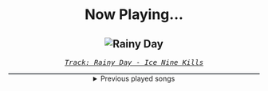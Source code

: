 <div align="center"> 
<h1>Now Playing...</h1>

![Rainy Day](https://i.scdn.co/image/ab67616d00001e02eb2826b3e23703d6e1d1bd0a)
--
_<samp><a href="https://open.spotify.com/track/3AkCkuC8LuRFEnvyKBQUOg">Track: Rainy Day - Ice Nine Kills</a></samp>_

<div style="border: 1px #4B5054 solid"></div>
<details>
  <summary>
    Previous played songs
  </summary>
  <table>
    <thead>
      <tr>
        <th>
          Artist
        </th>
        <th>
          Song
        </th>
        <th>
          Link
        </th>
      </tr>
    </thead>
    <tbody>
      <tr><td>Ice Nine Kills</td><td>Rainy Day</td><td><a href="https://open.spotify.com/track/3AkCkuC8LuRFEnvyKBQUOg">https://open.spotify.com/track/3AkCkuC8LuRFEnvyKBQUOg</a></td></tr><tr><td>Imminence</td><td>Surrender</td><td><a href="https://open.spotify.com/track/4YW8jIwpuIqYvNEOiqxAb5">https://open.spotify.com/track/4YW8jIwpuIqYvNEOiqxAb5</a></td></tr><tr><td>The Plot In You</td><td>Face Me</td><td><a href="https://open.spotify.com/track/46lko6p7snMatkxxO1a41q">https://open.spotify.com/track/46lko6p7snMatkxxO1a41q</a></td></tr><tr><td>Motionless In White</td><td></c0de></td><td><a href="https://open.spotify.com/track/3p3t4C8mvtZrFBRs6OE7eY">https://open.spotify.com/track/3p3t4C8mvtZrFBRs6OE7eY</a></td></tr><tr><td>Deadlands</td><td>Kundalini</td><td><a href="https://open.spotify.com/track/0D3z7YrhFHbdahOjPbtByX">https://open.spotify.com/track/0D3z7YrhFHbdahOjPbtByX</a></td></tr><tr><td>Thousand Foot Krutch</td><td>Let the Sparks Fly</td><td><a href="https://open.spotify.com/track/1591zSWxS0xqHniiIDowDQ">https://open.spotify.com/track/1591zSWxS0xqHniiIDowDQ</a></td></tr><tr><td>NOTHING MORE</td><td>Jenny</td><td><a href="https://open.spotify.com/track/2CASGo9Wmd6Dxrq3ygnRjf">https://open.spotify.com/track/2CASGo9Wmd6Dxrq3ygnRjf</a></td></tr><tr><td>Of Virtue</td><td>Hypocrite</td><td><a href="https://open.spotify.com/track/5fwS8ieNB49OpeRfu0afSm">https://open.spotify.com/track/5fwS8ieNB49OpeRfu0afSm</a></td></tr><tr><td>The Plot In You</td><td>Spare Me</td><td><a href="https://open.spotify.com/track/04NfX1qK7HBIzejYQhj6qn">https://open.spotify.com/track/04NfX1qK7HBIzejYQhj6qn</a></td></tr><tr><td>Wage War</td><td>Stitch</td><td><a href="https://open.spotify.com/track/0Pl5XX0MbdQ5E702GBhnUn">https://open.spotify.com/track/0Pl5XX0MbdQ5E702GBhnUn</a></td></tr><tr><td>Asking Alexandria</td><td>Where Did It Go?</td><td><a href="https://open.spotify.com/track/7poHeEqEghq9HRIWUusfem">https://open.spotify.com/track/7poHeEqEghq9HRIWUusfem</a></td></tr><tr><td>Asking Alexandria</td><td>Where Did It Go?</td><td><a href="https://open.spotify.com/track/7poHeEqEghq9HRIWUusfem">https://open.spotify.com/track/7poHeEqEghq9HRIWUusfem</a></td></tr><tr><td>Windwaker</td><td>Apathy</td><td><a href="https://open.spotify.com/track/0hECfkuAgf4P5jHE7AMAL8">https://open.spotify.com/track/0hECfkuAgf4P5jHE7AMAL8</a></td></tr><tr><td>Nine Lashes</td><td>Anthem Of The Lonely</td><td><a href="https://open.spotify.com/track/1bKRtH1leT7y003VikaXUc">https://open.spotify.com/track/1bKRtH1leT7y003VikaXUc</a></td></tr><tr><td>Nine Lashes</td><td>Anthem Of The Lonely</td><td><a href="https://open.spotify.com/track/1bKRtH1leT7y003VikaXUc">https://open.spotify.com/track/1bKRtH1leT7y003VikaXUc</a></td></tr><tr><td>Spiritbox</td><td>Circle With Me</td><td><a href="https://open.spotify.com/track/3FI0iAAAjmR31xpZEwbdys">https://open.spotify.com/track/3FI0iAAAjmR31xpZEwbdys</a></td></tr><tr><td>Breaking Benjamin</td><td>I Will Not Bow</td><td><a href="https://open.spotify.com/track/2yXyz4NLTZx9CLdXfLTp5E">https://open.spotify.com/track/2yXyz4NLTZx9CLdXfLTp5E</a></td></tr><tr><td>ALPHAMEGA</td><td>Choices</td><td><a href="https://open.spotify.com/track/1xRrs9X1aoUCdagBtO3DGN">https://open.spotify.com/track/1xRrs9X1aoUCdagBtO3DGN</a></td></tr><tr><td>Earth Caller</td><td>Alone</td><td><a href="https://open.spotify.com/track/4e2gZYTkEcwT1TBGe4rwSh">https://open.spotify.com/track/4e2gZYTkEcwT1TBGe4rwSh</a></td></tr><tr><td>Sin Shake Sin</td><td>Lunatics and Slaves</td><td><a href="https://open.spotify.com/track/2tTTwRVs3Q4y7uGWY7xTLJ">https://open.spotify.com/track/2tTTwRVs3Q4y7uGWY7xTLJ</a></td></tr>
    </tbody>
  </table>
</details>

</div>
